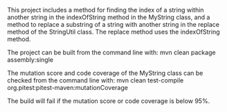 This project includes a method for finding the index of a string within another string in the indexOfString method in the MyString class, and a method to replace a substring of a string with another string in the replace method of the StringUtil class.
The replace method uses the indexOfString method.

The project can be built from the command line with: mvn clean package assembly:single

The mutation score and code coverage of the MyString class can be checked from the command line with: mvn clean test-compile org.pitest:pitest-maven:mutationCoverage

The build will fail if the mutation score or code coverage is below 95%.
